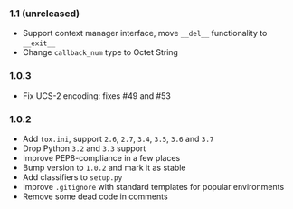 ### 1.1 (unreleased)

* Support context manager interface, move `__del__` functionality to `__exit__`
* Change `callback_num` type to Octet String

### 1.0.3

* Fix UCS-2 encoding: fixes #49 and #53

### 1.0.2

* Add `tox.ini`, support `2.6`, `2.7`, `3.4`, `3.5`, `3.6` and `3.7`
* Drop Python `3.2` and `3.3` support
* Improve PEP8-compliance in a few places
* Bump version to `1.0.2` and mark it as stable
* Add classifiers to `setup.py`
* Improve `.gitignore` with standard templates for popular environments
* Remove some dead code in comments
